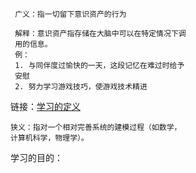 	 广义：指一切留下意识资产的行为
 
	 解释：意识资产指存储在大脑中可以在特定情况下调
	 用的信息。
	 例：
	 1. 与同伴度过愉快的一天，这段记忆在难过时给予
	 安慰
	 2. 努力学习游戏技巧，使游戏技术精进

链接：[学习的定义](https://www.zhihu.com/question/412567373/answer/2601041841?utm_psn=1773665881845231616)

	狭义：指对一个相对完善系统的建模过程（如数学，
	计算机科学，物理学）。


学习的目的：
